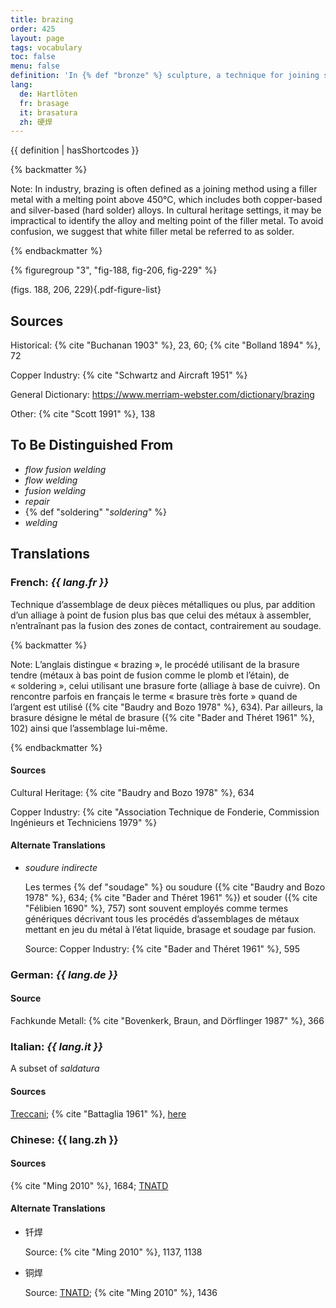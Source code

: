 ```yaml
---
title: brazing
order: 425
layout: page
tags: vocabulary
toc: false
menu: false
definition: 'In {% def "bronze" %} sculpture, a technique for joining separately {% def "cast (v.)" "cast" %} parts or repairs or filling {% def "casting defects" %} by localized addition of a molten copper alloy of slightly lower melting temperature than that of the {% def "cast (n.)" "cast" %}. Unlike in {% def "welding" %}, the contact zones of the sections to be joined are not brought to a molten stage.'
lang:
  de: Hartlöten
  fr: brasage
  it: brasatura
  zh: 硬焊
---
```


{{ definition | hasShortcodes }}

{% backmatter %}

Note: In industry, brazing is often defined as a joining method using a filler metal with a melting point above 450°C, which includes both copper-based and silver-based (hard solder) alloys. In cultural heritage settings, it may be impractical to identify the alloy and melting point of the filler metal. To avoid confusion, we suggest that white filler metal be referred to as solder.

{% endbackmatter %}

{% figuregroup "3", "fig-188, fig-206, fig-229" %}

(figs. 188, 206, 229){.pdf-figure-list}

## Sources

Historical: {% cite "Buchanan 1903" %}, 23, 60; {% cite "Bolland 1894" %}, 72

Copper Industry: {% cite "Schwartz and Aircraft 1951" %}

General Dictionary: <https://www.merriam-webster.com/dictionary/brazing>

Other: {% cite "Scott 1991" %}, 138

## To Be Distinguished From

- *flow fusion welding*
- *flow welding*
- *fusion welding*
- *repair*
- {% def "soldering" "*soldering*" %}
- *welding*

## Translations

<div class="accordion">

### **French**: *{{ lang.fr }}*

Technique d’assemblage de deux pièces métalliques ou plus, par addition d’un alliage à point de fusion plus bas que celui des métaux à assembler, n’entraînant pas la fusion des zones de contact, contrairement au soudage.

{% backmatter %}

Note: L’anglais distingue « brazing », le procédé utilisant de la brasure tendre (métaux à bas point de fusion comme le plomb et l’étain), de « soldering », celui utilisant une brasure forte (alliage à base de cuivre). On rencontre parfois en français le terme « brasure très forte » quand de l’argent est utilisé ({% cite "Baudry and Bozo 1978" %}, 634). Par ailleurs, la brasure désigne le métal de brasure ({% cite "Bader and Théret 1961" %}, 102) ainsi que l’assemblage lui-même.

{% endbackmatter %}

#### Sources

Cultural Heritage: {% cite "Baudry and Bozo 1978" %}, 634

Copper Industry: {% cite "Association Technique de Fonderie, Commission Ingénieurs et Techniciens 1979" %}

#### Alternate Translations

- *soudure indirecte*

    Les termes {% def "soudage" %} ou soudure ({% cite "Baudry and Bozo 1978" %}, 634; {% cite "Bader and Théret 1961" %}) et souder ({% cite "Félibien 1690" %}, 757) sont souvent employés comme termes génériques décrivant tous les procédés d’assemblages de métaux mettant en jeu du métal à l’état liquide, brasage et soudage par fusion.
    
    Source: Copper Industry: {% cite "Bader and Théret 1961" %}, 595

### **German**: *{{ lang.de }}*

#### Source
Fachkunde Metall: {% cite "Bovenkerk, Braun, and Dörflinger 1987" %}, 366

### **Italian**: *{{ lang.it }}*

A subset of *saldatura*

#### Sources

[Treccani](http://www.treccani.it/vocabolario/brasatura/); {% cite "Battaglia 1961" %}, [here](http://www.gdli.it/pdf_viewer/Scripts/pdf.js/web/viewer.asp?file=/PDF/GDLI02/GDLI_02_ocr_364.pdf&parola=brasatura)

### **Chinese**: {{ lang.zh }}

#### Sources
{% cite "Ming 2010" %}, 1684; [TNATD](https://terms.naer.edu.tw/detail/637816?index=1)

#### Alternate Translations

- 钎焊

    Source: {% cite "Ming 2010" %}, 1137, 1138

- 铜焊

    Source: [TNATD](https://terms.naer.edu.tw/detail/637816/?index=1); {% cite "Ming 2010" %}, 1436

</div>
